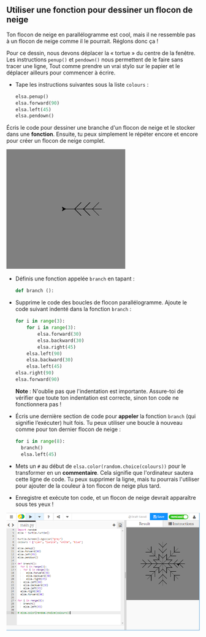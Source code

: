 ## Utiliser une fonction pour dessiner un flocon de neige

Ton flocon de neige en parallélogramme est cool, mais il ne ressemble pas à un flocon de neige comme il le pourrait. Réglons donc ça !

Pour ce dessin, nous devons déplacer la « tortue » du centre de la fenêtre. Les instructions `penup()` et `pendown()` nous permettent de le faire sans tracer une ligne, Tout comme prendre un vrai stylo sur le papier et le déplacer ailleurs pour commencer à écrire.

- Tape les instructions suivantes sous la liste `colours` :
    
    ```python
    elsa.penup()
    elsa.forward(90)
    elsa.left(45)
    elsa.pendown()
    ```

Écris le code pour dessiner une branche d'un flocon de neige et le stocker dans une **fonction**. Ensuite, tu peux simplement le répéter encore et encore pour créer un flocon de neige complet.

![branch](images/branch.PNG)

- Définis une fonction appelée `branch` en tapant :
    
    ```python
    def branch ():
    ```

- Supprime le code des boucles de flocon parallélogramme. Ajoute le code suivant indenté dans la fonction `branch` :
    
    ```python
    for i in range(3):
        for i in range(3):
            elsa.forward(30)
            elsa.backward(30)
            elsa.right(45)
        elsa.left(90)
        elsa.backward(30)
        elsa.left(45)
    elsa.right(90)
    elsa.forward(90)
    ```
    
    **Note** : N'oublie pas que l'indentation est importante. Assure-toi de vérifier que toute ton indentation est correcte, sinon ton code ne fonctionnera pas !

- Écris une dernière section de code pour **appeler** la fonction `branch` (qui signifie l’exécuter) huit fois. Tu peux utiliser une boucle à nouveau comme pour ton dernier flocon de neige :
    
    ```python
    for i in range(8):
      branch()
      elsa.left(45)
    ```

- Mets un `#` au début de `elsa.color(random.choice(colours))` pour le transformer en un **commentaire**. Cela signifie que l'ordinateur sautera cette ligne de code. Tu peux supprimer la ligne, mais tu pourrais l'utiliser pour ajouter de la couleur à ton flocon de neige plus tard.

- Enregistre et exécute ton code, et un flocon de neige devrait apparaître sous tes yeux !

![](images/snowflake2.png)